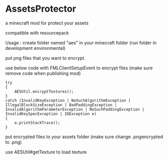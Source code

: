 # AssetsProtector
 a minecraft mod for protect your assets

compatible with resourcepack

Usage :
create folder named "aes" in your minecraft folder (run folder in development environmental)

put png files that you want to encrypt.

use below code with FMLClientSetupEvent to encrypt files (make sure remove code when publishing mod)

```
try
{
    AESUtil.encryptTextures();
}
catch (InvalidKeyException | NoSuchAlgorithmException | IllegalBlockSizeException | BadPaddingException | InvalidAlgorithmParameterException | NoSuchPaddingException | InvalidKeySpecException | IOException e) 
{
    e.printStackTrace();
}
```

put encrypted files to your assets folder (make sure change .pngencrypted to .png)

use AESUtil#getTexture to load texture


